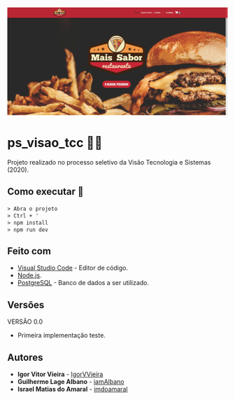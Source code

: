 <h1 align="center">
    <img src="public/images/screenshot.png">
</h1>

# ps_visao_tcc 🍕🍔
Projeto realizado no processo seletivo da Visão Tecnologia e Sistemas (2020).

## Como executar 🤔
```
> Abra o projeto
> Ctrl + '
> npm install
> npm run dev
```

## Feito com
* [Visual Studio Code](https://code.visualstudio.com/) - Editor de código.
* [Node.js](https://nodejs.org/en/).
* [PostgreSQL](https://www.postgresql.org/) - Banco de dados a ser utilizado.


## Versões
VERSÃO 0.0
* Primeira implementação teste.

## Autores
* **Igor Vitor Vieira** - [IgorVVieira](https://github.com/IgorVViera)
* **Guilherme Lage Albano** - [iamAlbano](https://github.com/iamAlbano)
* **Israel Matias do Amaral** - [imdoamaral](https://github.com/imdoamaral)


